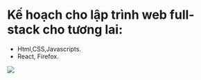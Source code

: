 # Kế hoạch cho lập trình web full-stack cho tương lai:
- Html,CSS,Javascripts.
- React, Firefox.
<img src="https://media.vneconomy.vn/w800/images/upload/2023/05/03/website.jpg">

